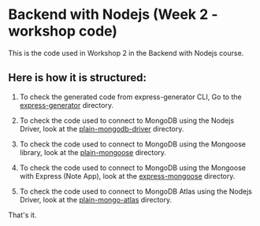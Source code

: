 # Backend with Nodejs (Week 2 - workshop code)

This is the code used in Workshop 2 in the Backend with Nodejs course.

## Here is how it is structured:

1. To check the generated code from express-generator CLI, Go to the [express-generator](./express-generator) directory.

2. To check the code used to connect to MongoDB using the Nodejs Driver, look at the [plain-mongodb-driver](./plain-mongdb-driver) directory.

3. To check the code used to connect to MongoDB using the Mongoose library, look at the [plain-mongoose](./plain-mongoose) directory.

4. To check the code used to connect to MongoDB using the Mongoose with Express (Note App), look at the [express-mongoose](./express-mongoose) directory.

5. To check the code used to connect to MongoDB Atlas using the Nodejs Driver, look at the [plain-mongo-atlas](./plain-mongo-atlas) directory.


That's it.
